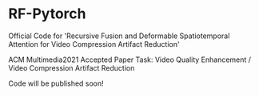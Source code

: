 # RF-Pytorch
Official Code for 'Recursive Fusion and Deformable Spatiotemporal Attention for Video Compression Artifact Reduction' 

ACM Multimedia2021 Accepted Paper Task: Video Quality Enhancement / Video Compression Artifact Reduction

Code will be published soon!
